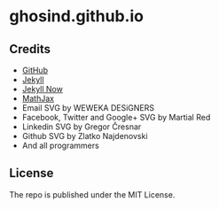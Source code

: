# ghosind.github.io

## Credits
- [GitHub](https://github.com)
- [Jekyll](https://jekyllrb.com/)
- [Jekyll Now](https://github.com/barryclark/jekyll-now)
- [MathJax](https://www.mathjax.org/)
- Email SVG by WEWEKA DESiGNERS
- Facebook, Twitter and Google+ SVG by Martial Red
- Linkedin SVG by Gregor Čresnar
- Github SVG by Zlatko Najdenovski
- And all programmers

## License
The repo is published under the MIT License.